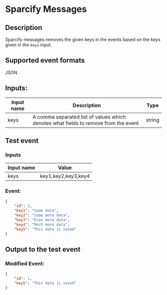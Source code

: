 # Sparcify Messages
## Description
Sparcify messages removes the given keys in the events based on the keys given in the `keys` input. 
## Supported event formats
JSON 
## Inputs:
Input name | Description | Type
|---|---|---|
| keys | A comma separated list of values which denotes what fields to remove from the event | string |
## Test event 

### Inputs
Input name | Value
|---|---|
| keys | key1,key2,key3,key4 

### Event:

```json
{
    "id": 1,
    "key1": "Some data",
    "key2": "Some more data",
    "key3": "Even more data",
    "key4": "Much more data",
    "key5": "This data is saved"
}
```

## Output to the test event

### Modified Event:
```json
{
    "id": 1,
    "key5": "This data is saved"
}
```